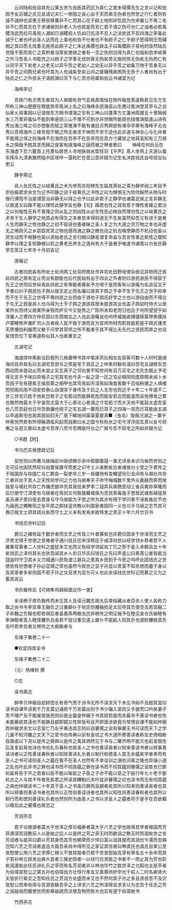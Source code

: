 <!-- { "loadSidebar": true } -->
　　云间陆和伯自其先公某五世为良医其药区为真仁之堂未得儒先生之言以记和伯因予友吕辅之氏见且请记夫仁一恻隐之良心出于天而素无伪者也然世之行仁者则有诚不诚辨也梁惠王移民移粟非不仁而其心在于辟土地则非饥民为也宋襄公不禽二毛非不仁而其志在于求诸侯则非老人为也若是而言仁君子谓之伪可也仁之诚者必若禹稷汤武而后可禹视人溺如已溺稷视人饥如已饥汤不忍人之涂炭武不忍四海之荼毒此诚于仁者也吁此圣人达而在上事也和伯不仕者也不有颜子之仁乎颜子愿得明王而辅相之其曰愿无伐善无施劳此颜子之仁未达禹稷也故孟子曰禹稷颜子易地则皆然陆氏世隐于医而其仁之真积者当厚矣使继之者有一念之伪则岂得为真仁也哉和伯学岐黄之外习吾圣人书能充之以颜子之学善无伐则善无伪矣劳无施则劳无伪矣无伪而仁有以同乎天下矣老人之老无以异乎吾之老幼人之幼无以异乎吾之幼备万物于吾身无以异乎吾之同胞兄弟也吁其为人也诚矣至矣云间之疲癃残疾困而无告于人者尚有出于陆氏之仁之外欤夫子语颜渊曰天下与仁吾亦将属和伯云书诸室为记

　　海峰亭记

　　吾铁门有贞秀生者其为人爽朗有竒气玄格髙情恒在物外每登髙逺眺若见东方生所称三神山歴歴在眼底筑亭鳯洲上名之曰海峰余逰海巫山生邀过鳯洲登其亭与之谈仙家乆视事因以记请按东方朔书谓海之东有三神山曰蓬莱方丈瀛洲周廽五十里隔弱水三万里非蜚仙不能到审是则三山不惟不可到亦非世眼所能觌也钱惟演赋逺山诗有秀出海三峰之句亦想象而赋之耳惟演不能有诸目贞秀顾欲有诸亭亭果有海峰乎无也秀曰吾得海外三峰竒观于眼之所无者求于神而不求于迹也此非道与神合心与化并者不能得之得之则海峰不在海而在吾亭不在吾亭而在吾方寸藏宻之地耳奚知有三万弱水之隔哉予韪其言而録之座客有謌海峰之謡而被之琴者歌曰
　　神峰在何处云在东海虚下负六鳌首上托羣仙居世人寻地脉弱水垫轻羽【平声】髙人坐燕上天游以蜚车挥斥九清表飘然隘中区咲呼一蓬粒贮在壶公壶并録为记生名沐姓钱氏自号琼台仙吏云

　　静学斋记

　　呉人张氏性之以岐黄氏之术为学而东阳桞先生扁其燕处之斋为静学阅三年目予宗伯振君求余文为记予叩静之说于岐黄氏之书性之曰为惧惧无为欣欣婉然从物与时偕行谭而不治是谓至治非静无以得之也予曰此非君子之静学也诸葛武侯之言非静无以致逺又曰躁不能以理性此静学旨也静【句】躁君也性之其有意于理性舍躁之君治之以何哉性无有不善理之则从乱之则凶性从必生性恶必殃自然理也性之以岐黄氏之术务于生人静学之地其必有得生之本者欤本得则道无不生矣虽然抑吾又有进于是者人生而静天之性也静之之初不容说也愚者昧之圣人复之为大道之宗万物之本也非虚无之境寂灭之乡窈窈冥冥之物也感而通之静之微也动之机也嘻使静而不机动也奚以资生动而不根静也奚以资始老氏之言归根曰静是谓复命盖与吾言性者近矣性之既知静学以理之复知静根以机之黄老氏养生之道尚有大于是者乎唯遂书诸斋以为张氏静学志至正七年冬十月初吉记

　　游庵记

　　古者四民各有所处士处闲燕工处官府商处市井农处田野毋使杂居见异物而迁焉此四民之居有定止而业有颛能也后代民始有出于四业之外者则曰游民游民不得容于先王之世而后世纵焉此四民之有専能者寡矣予方唶于是而客有以游庵为名且征文于予者曰刘子舆民也子舆以居无定止而名庵曰游其子舆之不幸不生于先王之世乎抑幸而不生于先王之世得不専四民之业而由于游也子舆氏好学之士也以游自由而不得比于先王之民是弃人也乌得为士乎子舆之游游其居未尝游其业也盖子舆幼时侍大父居某所长而侍父居某所亲殁而庐灾今又徙秀之广陈所未知老而归也迄于何所望望乎如浮屠人之寄四方仲尼固曰东西南北之人也此游庵说也呜呼戚施直镈蘧蒢蒙璆侏儒扶卢蒙瞍修声聋旷司火古者疾人犹不致于游而且为官师所材而职其能若是子舆氏锺羙天质懐抱利器而又敏于问学其官师之所不裁者乎其不得比夫先代之游民而弃之也谂矣惜吾位下官弗遑称似其人也故重言之

　　五湖宅记

　　海虞缪仲素新治巨舰列几格置琴书其中笔床茶灶相左右容客可数十人时时遨湖海间且命其名曰五湖宅吾尝与之燕是宅于具区之上仲素将觞有请曰吾宅五湖倐东忽西动而未尝动止而未尝止实玄真子之邻也曽不知世间有百万买宅之宅先生既止予宅得无言乎予咲曰异哉子之宅其宅也今夫一畆之宫一区之宅必相阴阳度原隰未闻卜水吾因子宅有感矣王侯邸第之相甲也其穹焉如天深焉如海食客数千百指粉黛之人填楼而牣阁风雨不动安若泰山自谓享于身传及于后之人无穷也而近不十年二十年逺不二世三世宅已姓于他矣岂若子之宅若动而能静若危而能安若迩而能逺而且免傅舍之累也哉然物莫大于宇宙而尤莫大于心善论心者谓之寸宅拓寸而大天地不能容太虚吾室也八荒吾庭也日月吾扄牖也视子之宅五湖一粟而已耳子之四海一沤而已耳能由五湖以卒返斯宅也居其居如钧天广居下睇地间渠渠夏屋真■〈虫岛〉殻哉况湖之一粟乎仲素怃然若有所得酾酒临风起而自歌曰水之国兮秋秋水之宅兮浮浮招玄真以友兮鸱夷之与逰又歌曰太虚兮吾序八荒兮吾隅居丹台之广居兮吾不知宅之所如并録为记

　　○书题【附】

　　书乌巴实侯徳政记后

　　契世则以所著乌侯梅前州政绩碑示余中叙御畬冦一事尤详余未识乌侯而世则之文可征也因怃然叹曰自罢侯置守而吏之识守土义者尠矣古者诸侯分土受之于君传之于祖国存与存国亡与亡郡县一裂吏卒三岁一易疆场有变輙望风引去间有与城社共存亡者非出于其人之天性则学问之力也乌侯奉天子命守梅城数千里外众委敲而奔而侯独誓与城社共存亡外攘虎狼卒完其竟往来罗李二冦弄兵南徼至动三省兵禽狝草薙而后已使守汀漳吏有乌侯者在焉则又何致狼藉城保为吾民荼毒哉子思居武城有越冦至盖去诸子思曰伋去君谁与守乌侯能为子思之所为其亦有得于学问者不诬矣推此节也为画邑之蠋睢阳之张平原之颜扶竖世教以利国家者固同一义也乌乎乌侯之志节其可畏已哉文士颂其绩众矣而守土之义未有发焉余故特发之至正十年六月廿日书

　　书钱氏世科记后

　　爵位之襌有延于数世者而文艺之传及三叶者寡矣岂非爵位固本于世泽而文艺之济羙尤得于世徳之至难者乎通川钱氏在宋淳熈迄于咸淳四世以经学领乡荐者若干人擢春官第者二人世科之盛犹未艾也而又有经学领延佑丁巳之荐于是入本朝且五十年矣钱氏之泽何其长也欤吾闻其乡人俞日华氏曰钱氏之先曰声逺公曰景髙公者皆能当冦盗时守卫其乡又力城通川民免渡江避兵之患其乡民到于今思之呜呼此固钱氏之世徳欤有世徳者子孙必显理之常也虽然今观世之显子孙显以贵富不知务徳而蓄于身以及其家者多矣则固不若子孙之文且贤为显为可乆也此余读钱氏世科记而慕之又为之着其说云

　　书负蝂传后【可继隼鸡録缟凰议作一类】

　　余读桞子厚负蝂传而未见其人及读元魏志胡太后幸绢藏从者百余人使人各称力取之尚书令李崇章王融负之过重颠仆于地崇伤腰融损足太后夺其负使空去若崇融二子非魏之负蝂也耶若胡后者盖愚弄两蝂虫岂非桞传之明证哉予在睦见金仓氏破睦有李渊郁者首入睦库腰负白金若干锭过重交道上屡仆不能起人知其负也遂砍腰敓其负去吁若李氏者又桞传之大痴蝂者与

　　东维子集巻二十一

　　●钦定四库全书

　　东维子集巻二十二

　　（元）杨维桢 撰

　　○志

　　读书斋志

　　醉李贝仲琚自幼颕悟长有奇气而于诗书无所不读求天下未见书如不及题其室曰读书自课早读若千万言莫记诵若千万言葢出则于书少辍入室则又手披而口吟矣妻子责不理产及不能废居居邑则曰我业葢是仲琚于书其颕若是而余最号不善读书者也性未能寡欲其读也不能静且颛即颛又性猝急茍且开即亟涉欲竟为常恨自课不能如仲琚而仲琚求余文以志室亡乃左乎重违其志则曰自瞽儒之说有皋夔无书可读而天下之学几废不知河雒之文天下之至书也帝典以前有皇坟之书大道所寄善读者称左史倚相断自唐虞以下尧以是传之舜舜以是传之禹其炳然见于书与二曜齐明不能灭也前圣既徃后圣复起易也诗也书也礼乐春秋也皆圣人之书也善读易者以知来善读书者以辨事善读诗者以正性善读春秋者以知徃善读礼乐者以制行和徳圣人其无余藴矣学者幸而有圣人之书可读则圣人之藴在我不在圣人也然有不幸诂训之溺也词章之隆也异端小道之乱也吁此非书之罪也读书而不彻其藴之罪也读书而不彻其藴则瞽儒之说胜也已斵轮扁有告于齐之君者曰臣不能以喻臣之子臣之子亦不能以受之于臣行年七十老于斵轮古之人与其不传者死矣君之所读其糟粕已夫吁兹非瞽儒之论也读书而无有彻其藴之病也仲琚读书二十年其于圣人之书盖已静而且颛者矣其所以知来则善读易者也其所以辨事则善读书者也其所以正性则善读诗者也其所以知徃则善读春秋者也其所以制行而和徳则善读礼乐者也然则所为由圣人之书以求圣人之藴者将于是乎在吾欲藉以儆后此之瞽儒也故志之

　　芳润亭志

　　君子论根源者莫大乎世泽之厚论福寿者莫大乎六艺之学也故得其学者根固而芳菲源深而润敷前人以是始之后人以是终之芳之菲无时而歇润之敷无时而涸矣世之言芳润者与是异曰爵以芳其身而其芳也朝荣而夕悴曰富以润其屋而其润也乍濡而忽槁岂知六艺之芳润者逺且大哉吾来呉中得所见之家证其信者曰琴虞氏也虞氏自某公至宣慰使公用六艺之学厚仁根义不食其报者已若干世宣慰始克享有荣名五十余年而其子若孙林立颕发出典大县者三掾史院者一以经行应贤能之书者不一而止其为芳也彰矣润渥矣此任氏讲礼乐之亭而有名芳润者非以林池华竹之胜世泽之允蹈也主是亭者为伯璋宣慰公之第五孙也伯璋齿方壮惇行孝友又善尊师好学光于前人二时名卿贤大夫皆折行辈交之吾知任氏之芳润方全盛而未艾也不然何其子孙之多且贤欤吾不及识宣慰公而幸伯璋与吾游尝觞吾亭之上讲求六艺之所深得且求言以为志吾于任氏之芳之润益培而馥使世而弥章益疏而沃使及物而弥大也实有望于伯璋故书

　　竹西亭志

